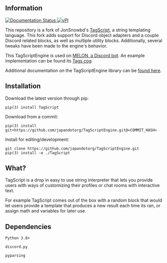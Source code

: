 ## Information
<a href='https://tagscript.readthedocs.io/en/latest/?badge=latest'>
    <img src='https://readthedocs.org/projects/tagscript/badge/?version=latest' alt='Documentation Status' />
</a>
<a href='https://pypi.python.org/pypi/TagScript/'>
    <img src='https://img.shields.io/pypi/v/TagScript' alt=' yPI' />
</a>

This repository is a fork of JonSnowbd's [TagScript](https://github.com/JonSnowbd/TagScript), a string templating language.
This fork adds support for Discord object adapters and a couple Discord related blocks, as
well as multiple utility blocks. Additionally, several tweaks have been made to the engine's
behavior.

This TagScriptEngine is used on [MELON, a Discord bot](https://melonbot.io/invite).
An example implementation can be found its [Tags cog](https://github.com/japandotorg/Seina-Cogs/tree/main/tags).

Additional documentation on the TagScriptEngine library can be [found here](https://tagscriptengine.readthedocs.io/en/latest/).

## Installation

Download the latest version through pip:

```
pip(3) install TagScript
```

Download from a commit:

```
pip(3) install git+https://github.com/japandotorg/TagScriptEngine.git@<COMMIT_HASH>
```

Install for editing/development:

```
git clone https://github.com/japandotorg/TagScriptEngine.git
pip(3) install -e ./TagScript
```

## What?

TagScript is a drop in easy to use string interpreter that lets you provide users with ways of
customizing their profiles or chat rooms with interactive text.

For example TagScript comes out of the box with a random block that would let users provide
a template that produces a new result each time its ran, or assign math and variables for later
use.

## Dependencies

`Python 3.8+`

`discord.py`

`pyparsing`
